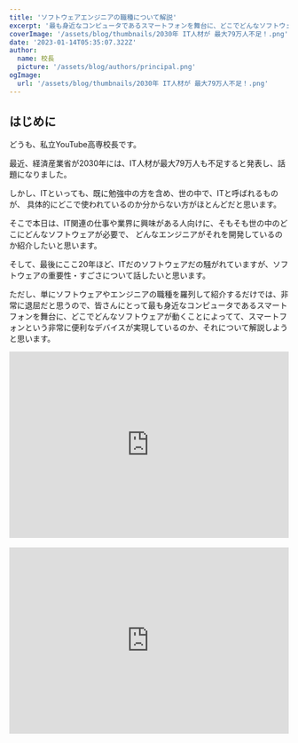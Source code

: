 ```yaml
---
title: 'ソフトウェアエンジニアの職種について解説'
excerpt: '最も身近なコンピュータであるスマートフォンを舞台に、どこでどんなソフトウェアが動くことによってて、スマートフォンという非常に便利なデバイスが実現しているのか、それについて解説しようと思います。'
coverImage: '/assets/blog/thumbnails/2030年 IT人材が 最大79万人不足！.png'
date: '2023-01-14T05:35:07.322Z'
author:
  name: 校長
  picture: '/assets/blog/authors/principal.png'
ogImage:
  url: '/assets/blog/thumbnails/2030年 IT人材が 最大79万人不足！.png'
---
```

## はじめに
どうも、私立YouTube高専校長です。

最近、経済産業省が2030年には、IT人材が最大79万人も不足すると発表し、話題になりました。

しかし、ITといっても、既に勉強中の方を含め、世の中で、ITと呼ばれるものが、
具体的にどこで使われているのか分からない方がほとんどだと思います。

そこで本日は、IT関連の仕事や業界に興味がある人向けに、そもそも世の中のどこにどんなソフトウェアが必要で、
どんなエンジニアがそれを開発しているのか紹介したいと思います。

そして、最後にここ20年ほど、ITだのソフトウェアだの騒がれていますが、ソフトウェアの重要性・すごさについて話したいと思います。

ただし、単にソフトウェアやエンジニアの職種を羅列して紹介するだけでは、非常に退屈だと思うので、皆さんにとって最も身近なコンピュータであるスマートフォンを舞台に、どこでどんなソフトウェアが動くことによってて、スマートフォンという非常に便利なデバイスが実現しているのか、それについて解説しようと思います。

<div style="position: relative; height:0px; width: 100%; padding-top: 66.6666%;">
  <iframe src="https://onedrive.live.com/embed?cid=BE72E3BA9ED96E94&amp;resid=BE72E3BA9ED96E94%211228&amp;authkey=ALmz2luCGiekJjw&amp;em=2&amp;wdAr=1.7777777777777777" width="560px" height="315px" frameborder="0" style="position: absolute; top: 0; left: 0; width: 100%; height: 100%;" >これは、<a target="_blank" href="https://office.com/webapps">Office</a> の機能を利用した、<a target="_blank" href="https://office.com">Microsoft Office</a> の埋め込み型のプレゼンテーションです。</iframe>
</div>
<br/>
<div style="position: relative; height:0px; width: 100%; padding-top: 66.6666%;">
  <iframe width="560" height="315" src="https://www.youtube.com/embed/RAnK2IHQxCE?enablejsapi=1" title="YouTube video player" frameborder="0" style="position: absolute; top: 0; left: 0; width: 100%; height: 100%;" allow="accelerometer; autoplay; clipboard-write; encrypted-media; gyroscope; picture-in-picture; web-share" allowfullscreen></iframe>
</div>